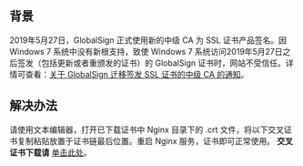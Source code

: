 ## 背景
2019年5月27日，GlobalSign 正式使用新的中级 CA 为 SSL 证书产品签名。因 Windows 7 系统中没有新根支持，致使 Windows 7 系统访问2019年5月27日之后签发（包括更新或者重颁发的证书）的 GlobalSign 证书时，网站不受信任。详情可查看：[关于 GlobalSign 迁移签发 SSL 证书的中级 CA 的通知](https://www.globalsign.cn/news/1081.shtml)。

## 解决办法
请使用文本编辑器，打开已下载证书中 Nginx 目录下的 .crt 文件，将以下交叉证书复制粘贴放置于证书链最后位置。重启 Nginx 服务，证书即可正常使用。
**交叉证书下载请** [单击此处](https://da.do/t6za)。

